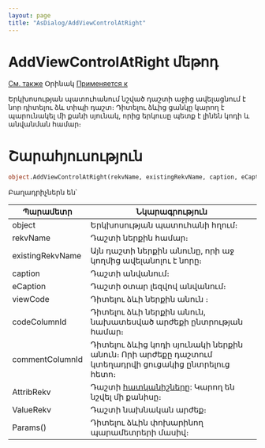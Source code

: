 ```yaml
---
layout: page
title: "AsDialog/AddViewControlAtRight"
---
```



# AddViewControlAtRight մեթոդ 

[См. также](AddMultiSelectViewControl.md) Օրինակ [Применяется к](../AsDialog.md)

Երկխոսության պատուհանում նշված դաշտի աջից ավելացնում է նոր դիտելու ձև տիպի դաշտ։ Դիտելու ձևից ցանկը կարող է պարունակել մի քանի սյունակ, որից երկուսը պետք է լինեն կոդի և անվանման համար։ 

# Շարահյուսություն

``` vb
object.AddViewControlAtRight(rekvName, existingRekvName, caption, eCaption, viewCode,codeColumnId, commentColumnId, [attribRekv], [valueRekv], params() )
```

Բաղադրիչներն են՝


| Պարամետր | Նկարագրություն |
|--|--|
| object | Երկխոսության պատուհանի հղում։ |
| rekvName | Դաշտի ներքին համար։ |
| existingRekvName  | Այն դաշտի ներքին անունը, որի աջ կողմից ավելանոլու է նորը։ |
| caption| Դաշտի անվանում։  |
| eCaption | Դաշտի օտար լեզվով անվանում։ |
| viewCode | Դիտելու ձևի ներքին անուն ։ |
| codeColumnId | Դիտելու ձևի ներքին անուն, նախատեսված արժեքի ընտրության համար։  |
| commentColumnId | Դիտելու ձևից կոդի սյունակի ներքին անուն։ Որի արժեքը դաշտում կտեղադրվի ցուցակից ընտրելուց հետո։ |
| AttribRekv | Դաշտի [հատկանիշները](Attribute.html "Attribute"): Կարող են նշվել մի քանիսը։ |
| ValueRekv | Դաշտի նախնական արժեք։ |
| Params() | Դիտելու ձևին փոխարինող պարամետրերի մասիվ։ |


